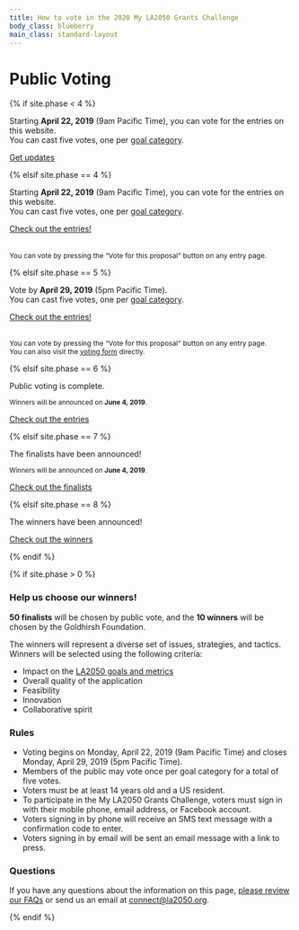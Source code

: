 ```yaml
---
title: How to vote in the 2020 My LA2050 Grants Challenge
body_class: blueberry
main_class: standard-layout
---
```


<h1>
  Public Voting
</h1>

<div class="introduction" markdown="1">

{% if site.phase < 4 %}

Starting **April 22, 2019** (9am Pacific Time), you can vote for the entries on this website.<br />You can cast five votes, one per [goal category](/about/#goals).

<p class="action" markdown="1">
  <a href="{{ site.mailing_list_url }}">Get updates</a>
</p>

{% elsif site.phase == 4 %}

Starting **April 22, 2019** (9am Pacific Time), you can vote for the entries on this website.<br />You can cast five votes, one per [goal category](/about/#goals).

<p class="action" markdown="1">
  <a href="/entries/">Check out the entries!</a>
</p>
<p style="font-size: inherit; margin-top: 2.25em;">
  <small style="font-size: 0.875em;">You can vote by pressing the “Vote for this proposal” button on any entry page.</small>
</p>

{% elsif site.phase == 5 %}

Vote by <strong>April 29, 2019</strong> (5pm Pacific Time).
<br />
You can cast five votes, one per [goal category](/about/#goals).

<p class="action">
  <a href="/entries/">Check out the entries!</a>
</p>
<p style="font-size: inherit; margin-top: 2.25em;">
  <small style="font-size: 0.875em;">You can vote by pressing the “Vote for this proposal” button on any entry page.</small><br />
  <small style="font-size: 0.875em;">You can also visit the <a href="/vote/form/">voting form</a> directly.</small>
</p>

{% elsif site.phase == 6 %}

Public voting is complete.

<small>
  Winners will be announced on 
  <span class="avoid-break">
    <strong>June 4, 2019</strong>.
  </span>
</small>

<p class="action" markdown="1">
  <a href="/entries/">Check out the entries</a>
</p>

{% elsif site.phase == 7 %}

The finalists have been announced!

<small>
  Winners will be announced on 
  <span class="avoid-break">
    <strong>June 4, 2019</strong>.
  </span>
</small>

<p class="action">
  <a href="/finalists/">Check out the finalists</a>
</p>

{% elsif site.phase == 8 %}

The winners have been announced!

<p class="action">
  <a href="/winners/">Check out the winners</a>
</p>

{% endif %}

</div>


{% if site.phase > 0 %}


### Help us choose our winners!

**50 finalists** will be chosen by public vote, and the **10 winners** will be chosen by the Goldhirsh Foundation.

The winners will represent a diverse set of issues, strategies, and tactics. Winners will be selected using the following criteria:

* Impact on the [LA2050 goals and metrics](/about/#goals)
* Overall quality of the application
* Feasibility
* Innovation
* Collaborative spirit

### Rules

* Voting begins on Monday, April 22, 2019 (9am Pacific Time) and closes Monday, April 29, 2019 (5pm Pacific Time).
* Members of the public may vote once per goal category for a total of five votes.
* Voters must be at least 14 years old and a US resident.
* To participate in the My LA2050 Grants Challenge, voters must sign in with their mobile phone, email address, or Facebook account.
* Voters signing in by phone will receive an SMS text message with a confirmation code to enter.
* Voters signing in by email will be sent an email message with a link to press.

### Questions

If you have any questions about the information on this page, [please review our FAQs](/faqs) or send us an email at [connect@la2050.org](mailto:connect@la2050.org).


{% endif %}

